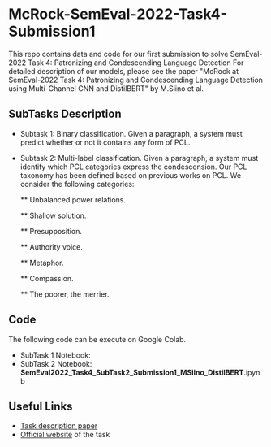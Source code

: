 # McRock-SemEval-2022-Task4-Submission1
This repo contains data and code for our first submission to solve SemEval-2022 Task 4: Patronizing and Condescending Language Detection
For detailed description of our models, please see the paper "McRock at SemEval-2022 Task 4: Patronizing and Condescending
Language Detection using Multi-Channel CNN and DistilBERT" by M.Siino et al.

## SubTasks Description 
* Subtask 1: Binary classification. Given a paragraph, a system must predict whether or not it contains any form of PCL. 

* Subtask 2: Multi-label classification. Given a paragraph, a system must identify which PCL categories express the condescension. Our PCL taxonomy has been defined based on previous works on PCL. We consider the following categories:

  ** Unbalanced power relations.

  ** Shallow solution. 

  ** Presupposition. 

  ** Authority voice. 

  ** Metaphor. 

  ** Compassion. 

  ** The poorer, the merrier. 
  
## Code
The following code can be execute on Google Colab.

* SubTask 1 Notebook:
* SubTask 2 Notebook: **SemEval2022_Task4_SubTask2_Submission1_MSiino_DistilBERT**.ipynb

## Useful Links
* [Task description paper](https://arxiv.org/abs/2106.07385)
* [Official website](https://sites.google.com/view/pcl-detection-semeval2022/) of the task
